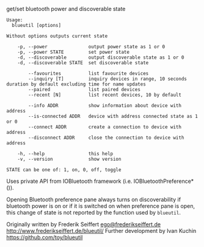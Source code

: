 get/set bluetooth power and discoverable state

```
Usage:
  blueutil [options]

Without options outputs current state

    -p, --power               output power state as 1 or 0
    -p, --power STATE         set power state
    -d, --discoverable        output discoverable state as 1 or 0
    -d, --discoverable STATE  set discoverable state

        --favourites          list favourite devices
        --inquiry [T]         inquiry devices in range, 10 seconds duration by default excluding time for name updates
        --paired              list paired devices
        --recent [N]          list recent devices, 10 by default

        --info ADDR           show information about device with address
        --is-connected ADDR   device with address connected state as 1 or 0
        --connect ADDR        create a connection to device with address
        --disconnect ADDR     close the connection to device with address

    -h, --help                this help
    -v, --version             show version

STATE can be one of: 1, on, 0, off, toggle
```

Uses private API from IOBluetooth framework (i.e. IOBluetoothPreference*()).

Opening Bluetooth preference pane always turns on discoverability if bluetooth power is on or if it is switched on when preference pane is open, this change of state is not reported by the function used by `blueutil`.

Originally written by Frederik Seiffert ego@frederikseiffert.de http://www.frederikseiffert.de/blueutil/
Further development by Ivan Kuchin https://github.com/toy/blueutil
